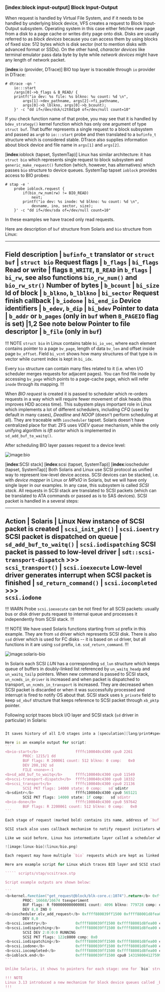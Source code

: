 ### [__index__:block input-output] Block Input-Output

When request is handled by Virtual File System, and if it needs to be handled by underlying block device, VFS creates a request to Block Input-Output subsystem. Operating system in this case either fetches new page from a disk to a page cache or writes dirty page onto disk. Disks are usually referred to as _block devices_ because you can access them by using blocks of fixed size: 512 bytes which is disk sector (not to mention disks with advanced format or SSDs). On the other hand, _character devices_ like terminal emulator pass data byte by byte while _network devices_ might have any length of network packet.

[__index__:io (provider, DTrace)]  BIO top layer is traceable through `io` provider in DTrace:
```
# dtrace -qn '
    io:::start 
    /args[0]->b_flags & B_READ/ { 
    printf("io dev: %s file: %s blkno: %u count: %d \n", 
        args[1]->dev_pathname, args[2]->fi_pathname, 
        args[0]->b_lblkno, args[0]->b_bcount); 
    }' -c "dd if=/dev/dsk/c2t0d1p0 of=/dev/null count=10" 
```
If you check function name of that probe, you may see that it is handled by `bdev_strategy()` kernel function which has only one argument of type `struct buf`. That buffer represents a single request to a block subsystem and passed as `arg0` to `io:::start` probe and then translated to a `bufinfo_t` structure which is considered stable. DTrace also supplies information about block device and file name in `args[1]` and `args[2]`. 

[__index__:ioblock (tapset, SystemTap)] Linux has similar architecture: it has `struct bio` which represents single request to block subsystem and `generic_make_request()` function (which, however, has alternatives) which passes `bio` structure to device queues. SystemTap tapset `ioblock` provides access to BIO probes:
```
# stap -e '
    probe ioblock.request { 
        if(bio_rw_num(rw) != BIO_READ) 
            next; 
        printf("io dev: %s inode: %d blkno: %u count: %d \n", 
            devname, ino, sector, size); 
    }' -c "dd if=/dev/sda of=/dev/null count=10"
```
In these examples we have traced only read requests. 

Here are description of `buf` structure from Solaris and `bio` structure from Linux:

---
__Field description__ | `bufinfo_t` translator or `struct buf` | `struct bio`
Request flags | `b_flags` | `bi_flags`
Read or write | flags `B_WRITE`, `B_READ` in `b_flags` | `bi_rw`, see also functions `bio_rw_num()` and `bio_rw_str()`
Number of bytes | `b_bcount` | `bi_size`
Id of block | `b_blkno`, `b_lblkno` | `bi_sector`
Request finish callback | `b_iodone` | `bi_end_io`
Device identifiers | `b_edev`, `b_dip` | `bi_bdev`
Pointer to data | `b_addr` or `b_pages` (only in `buf` when `B_PAGEIO` flag is set) |1,2 See note below
Pointer to file descriptor | `b_file` (only in `buf`)
---

!!! NOTE
`struct bio` in Linux contains table `bi_io_vec`, where each element contains pointer to a page `bv_page`, length of data `bv_len` and offset inside page `bv_offset`. Field `bi_vcnt` shows how many structures of that type is in vector while current index is kept in `bi_idx`.

Every `bio` structure can contain many files related to it (i.e. when I/O scheduler merges requests for adjacent pages). You can find file inode by accessing `bv_page` which points to a page-cache page, which will refer `inode` through its mapping.
!!!

When _BIO request_ is created it is passed to scheduler which re-orders requests in a way which will require fewer movement of disk heads (this improves HDD access time). This subystem plays important role in Linux which implements a lot of different schedulers, including _CFQ_ (used by default in many cases), _Deadline_ and _NOOP_ (doesn't perform scheduling at all). They are traceable with `ioscheduler` tapset. Solaris doesn't have centralized place for that: ZFS uses _VDEV queue_ mechanism, while the only unifying algorithm is _lift sorter_ which is implemented in `sd_add_buf_to_waitq()`.

After scheduling BIO layer passes request to a device level:

![image:bio](bio.png)

[__index__:SCSI stack] [__index__:scsi (tapset, SystemTap)] [__index__:ioscheduler (tapset, SystemTap)] Both Solaris and Linux use SCSI protocol as unified way to represent low-level device access. SCSI devices can be stacked, i.e. with _device mapper_ in Linux or _MPxIO_ in Solaris, but we will have only single layer in our examples. In any case, this subsystem is called _SCSI stack_. All requests in SCSI stack are translated to SCSI packets (which can be translated to ATA commands or passed as is to SAS devices). SCSI packet is handled in a several steps:

---
__Action__ | __Solaris__ | __Linux__
New instance of SCSI packet is created | `scsi_init_pkt()` | `scsi.ioentry`
SCSI packet is dispatched on queue | `sd_add_buf_to_waitq()` | `scsi.iodispatching`
SCSI packet is passed to low-level driver | `sdt::scsi-transport-dispatch` >>> \
                                            `scsi_transport()`  | `scsi.ioexecute`
Low-level driver generates interrupt when SCSI packet is finished | `sd_return_command()` | `scsi.iocompleted` >>>\
                                                                                            `scsi.iodone`
---

!!! WARN
Probe `scsi.ioexecute` can be not fired for all SCSI packets: usually bus or disk driver puts request to internal queue and processes it independently from SCSI stack.
!!!

!!! NOTE
We have used Solaris functions starting from `sd` prefix in this example. They are from `sd` driver which represents SCSI disk. There is also `ssd` driver which is used for FC disks -- it is based on `sd` driver, but all functions in it are using `ssd` prefix, i.e. `ssd_return_command`.
!!!

![image:solaris-bio](solaris/bio.png)

In Solaris each SCSI _LUN_ has a corresponding `sd_lun` structure which keeps queue of buffers in doubly-linked list referenced by `un_waitq_headp` and `un_waitq_tailp` pointers. When new command is passed to SCSI stack, `un_ncmds_in_driver` is increased and when packet is dispatched to transport, `un_ncmds_in_transport` is increased. They are decreased when SCSI packet is discarded or when it was successfully processed and interrupt is fired to notify OS about that. SCSI stack uses `b_private` field to keep `sd_xbuf` structure that keeps reference to SCSI packet through `xb_pktp` pointer.

Following script traces block I/O layer and SCSI stack (`sd` driver in particular) in Solaris:

````` scripts/dtrace/sdtrace.d

It saves history of all I/O stages into a [speculation][lang/print#speculations] which is committed when operation is finished. Note that due to the fact that speculation has one buffer per processor output may be garbled when interrupt was delivered to a processor other than processor that initiated request and `sdintr` is called on it. 

Here is an example output for script:
```
<b>io-start</b>                 ffffc100040c4300 cpu0 2261
        PROC: 1215/1 dd
        BUF flags: R 200061 count: 512 blkno: 0 comp:   0x0                                               
        DEV 208,192 sd
        FILE <none>+-1
<b>sd_add_buf_to_waitq</b>      ffffc100040c4300 cpu0 11549
<b>scsi-transport-dispatch</b>  ffffc100040c4300 cpu0 18332
<b>scsi_transport</b>           ffffc100040c4300 cpu0 21136
        SCSI PKT flags: 14000 state: 0 comp:   sd`sdintr                                         
<b>sdintr</b>                   ffffc100040c4300 cpu0 565121
        SCSI PKT flags: 14000 state: 1f comp:   sd`sdintr                                         
<b>io-done</b>                  ffffc100040c4300 cpu0 597642
        BUF flags: R 2200061 count: 512 blkno: 0 comp:   0x0
```

Each stage of request (marked bold) contains its name, address of `buf` pointer and time since request creation in nanoseconds. In our case largest difference is between `scsi_transport` and `sdintr` which is about half a second. It can be simply explained: actual I/O was performed between these stages, and it is slower than processor operations. 

SCSI stack also uses callback mechanism to notify request initiators when it is finished. In our case lower-level driver had used `sdintr` callback while `b_iodone` field wasn't filled. It is more likely that caller used `biowait()` routine to wait for request completion. 

Like we said before, Linux has intermediate layer called a scheduler which can re-order requests. Due to that, BIO layer maintains generic layer of block device queues which are represented by `struct request_queue` which holds requests as `struct request` instances:

![image:linux-bio](linux/bio.png)

Each request may have multiple `bio` requests which are kept as linked list. New requests are submitted through `blk_queue_bio()` kernel function which will either create a new `request` using `get_request()` function for it or merge it with already existing `request`.

Here are example script for Linux which traces BIO layer and SCSI stack:

````` scripts/stap/scsitrace.stp

Script example outputs are shown below:

```
<b>kernel.function("get_request@block/blk-core.c:1074").return</b> 0xffff880039ff1500 0xffff88001d8fea00 cpu0 4490
        PROC: 16668/16674 tsexperiment
        BUF flags: R f000000000000001 count: 4096 blkno: 779728 comp: end_bio_bh_io_sync
        DEV 8,0 INO 0
<b>ioscheduler.elv_add_request</b> 0xffff880039ff1500 0xffff88001d8fea00 cpu0 15830
        DEV 8,0
<b>scsi.ioentry</b>             0xffff880039ff1500 0xffff88001d8fea00 cpu0 19847
<b>scsi.iodispatching</b>       0xffff880039ff1500 0xffff88001d8fea00 cpu0 25744
        SCSI DEV 2:0:0:0 RUNNING
        SCSI PKT flags: 122c8000 comp: 0x0
<b>scsi.iodispatching</b>       0xffff880039ff1500 0xffff88001d8fea00 cpu0 29882
<b>scsi.iodone</b>              0xffff880039ff1500 0xffff88001d8fea00 cpu1 4368018
<b>scsi.iocompleted</b>         0xffff880039ff1500 0xffff88001d8fea00 cpu0 4458073
<b>ioblock.end</b>              0xffff880039ff1500 cpu0 1431980041275998676
```

Unlike Solaris, it shows to pointers for each stage: one for `bio` structure and one for `request`. Note that we didn't use `ioblock.request` in our example. That is because we wanted to distinguish merged and alone requests which can be done only with function boundary tracing.

!!! NOTE
Linux 3.13 introduced a new mechanism for block device queues called _blk-mq_ (_Multi-Queue Block IO_). It is not covered in this book.
!!!